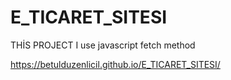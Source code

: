 # E_TICARET_SITESI
THİS PROJECT I use javascript fetch method

https://betulduzenlicil.github.io/E_TICARET_SITESI/
